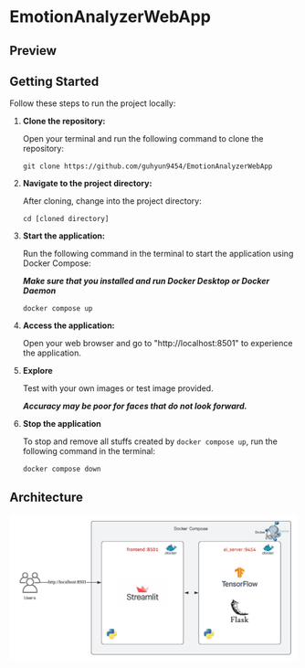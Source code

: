 # EmotionAnalyzerWebApp

## Preview


## Getting Started

Follow these steps to run the project locally:

1. **Clone the repository:**

   Open your terminal and run the following command to clone the repository:
   ```Shell
   git clone https://github.com/guhyun9454/EmotionAnalyzerWebApp
   ```

2. **Navigate to the project directory:**

   After cloning, change into the project directory:
   
   ```Shell
   cd [cloned directory]
   ```

3. **Start the application:**

   Run the following command in the terminal to start the application using Docker Compose:

   ***Make sure that you installed and run Docker Desktop or Docker Daemon***
   ```Shell
   docker compose up
   ```

4. **Access the application:**

   Open your web browser and go to "http://localhost:8501" to experience the application.

5. **Explore**
   
   Test with your own images or test image provided.
   
   ***Accuracy may be poor for faces that do not look forward.***

5. **Stop the application**

   To stop and remove all stuffs created by `docker compose up`, run the following command in the terminal:
   ```Shell
   docker compose down  
   ```

## Architecture

![Example Image](images/architecture.jpeg)